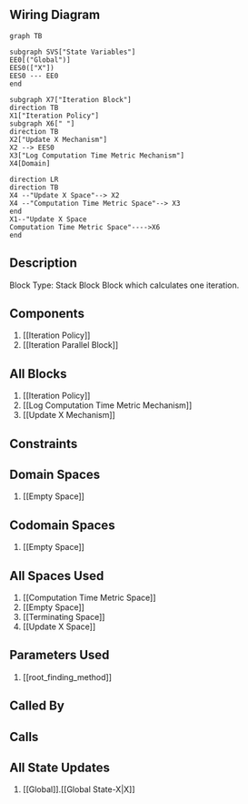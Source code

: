 ## Wiring Diagram

```mermaid
graph TB

subgraph SVS["State Variables"]
EE0[("Global")]
EES0(["X"])
EES0 --- EE0
end

subgraph X7["Iteration Block"]
direction TB
X1["Iteration Policy"]
subgraph X6[" "]
direction TB
X2["Update X Mechanism"]
X2 --> EES0
X3["Log Computation Time Metric Mechanism"]
X4[Domain]

direction LR
direction TB
X4 --"Update X Space"--> X2
X4 --"Computation Time Metric Space"--> X3
end
X1--"Update X Space
Computation Time Metric Space"---->X6
end
```

## Description

Block Type: Stack Block
Block which calculates one iteration.
## Components
1. [[Iteration Policy]]
2. [[Iteration Parallel Block]]

## All Blocks
1. [[Iteration Policy]]
2. [[Log Computation Time Metric Mechanism]]
3. [[Update X Mechanism]]

## Constraints

## Domain Spaces
1. [[Empty Space]]

## Codomain Spaces
1. [[Empty Space]]

## All Spaces Used
1. [[Computation Time Metric Space]]
2. [[Empty Space]]
3. [[Terminating Space]]
4. [[Update X Space]]

## Parameters Used
1. [[root_finding_method]]

## Called By

## Calls

## All State Updates
1. [[Global]].[[Global State-X|X]]

